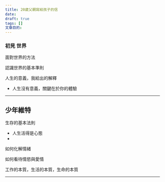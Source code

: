 ```yaml
---
title: 20歲父親寫給孩子的信
date: 
draft: true
tags: []
文章目的:
---
```

### 初見 世界

面對世界的方法

認識世界的基本準則

人生的意義，我給出的解釋
- 人生沒有意義，關鍵在於你的體驗

---

## 少年維特

生存的基本法則
- 人生活得是心態
- 

如何化解情緒

如何看待情慾與愛情

工作的本質，生活的本質，生命的本質

---

## 